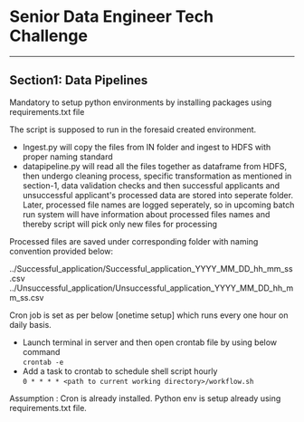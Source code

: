 # Senior Data Engineer Tech Challenge

---
## Section1: Data Pipelines

Mandatory to setup python environments by installing packages using requirements.txt file

The script is supposed to run in the foresaid created environment.

- Ingest.py will copy the files from IN folder and ingest to HDFS with proper naming standard
- datapipeline.py will read all the files together as dataframe from HDFS, then undergo cleaning process, specific transformation as mentioned in section-1, data validation checks and then successful applicants and unsuccessful applicant's processed data are stored into seperate folder. Later, processed file names are logged seperately, so in upcoming batch run system will have information about processed files names and thereby script will pick only new files for processing

Processed files are saved under corresponding folder with naming convention provided below:

../Successful_application/Successful_application_YYYY_MM_DD_hh_mm_ss.csv
../Unsuccessful_application/Unsuccessful_application_YYYY_MM_DD_hh_mm_ss.csv

Cron job is set as per below [onetime setup] which runs every one hour on daily basis.

- Launch terminal in server and then open crontab file by using below command
 <br>`crontab -e`
- Add a task to crontab to schedule shell script hourly
 <br>`0 * * * * <path to current working directory>/workflow.sh`

Assumption : Cron is already installed. Python env is setup already using requirements.txt file.
